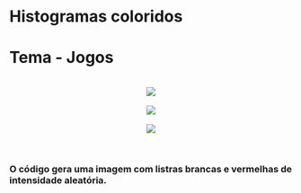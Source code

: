 # Histogramas coloridos 
# Tema - Jogos

<p align="center">
  <br>
  <img align="center" src="/Documento_Página 1.jpg">
  <br>
  <br>
  <img align="center" src="/Documento_Página 2.jpg">
  <br>
  <br>

  <img align="center" src="/Documento_Página 3.jpg">

</p>

<br>

### O código gera uma imagem com listras brancas e vermelhas de intensidade aleatória.